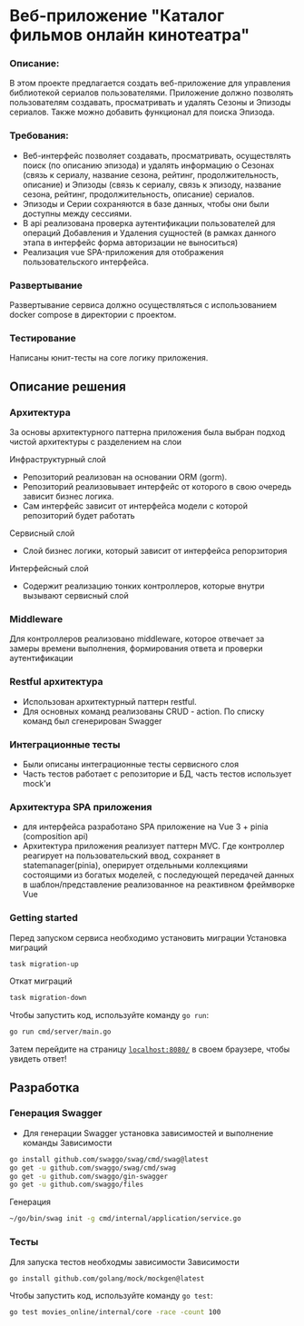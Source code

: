 # Веб-приложение "Каталог фильмов онлайн кинотеатра"

### Описание:
В этом проекте предлагается создать веб-приложение для управления библиотекой сериалов пользователями. Приложение должно позволять пользователям создавать, просматривать и удалять Сезоны и Эпизоды сериалов. Также можно добавить функционал для поиска Эпизода.

### Требования:
- Веб-интерфейс позволяет создавать, просматривать, осуществлять поиск (по описанию эпизода) и удалять информацию о Сезонах (связь к сериалу, название сезона, рейтинг, продолжительность, описание) и Эпизоды (связь к сериалу, связь к эпизоду, название сезона, рейтинг, продолжительность, описание) сериалов.
- Эпизоды и Серии сохраняются в базе данных, чтобы они были доступны между сессиями.
- В api реализована проверка аутентификации пользователей для операций Добавления и Удаления сущностей (в рамках данного этапа в интерфейс форма авторизации не выноситься)
- Реализация vue SPA-приложения для отображения пользовательского интерфейса.

### Развертывание
Развертывание сервиса должно осуществляться с использованием docker compose в директории с проектом.

### Тестирование
Написаны юнит-тесты на core логику приложения.

## Описание решения
### Архитектура
За основы архитектурного паттерна приложения была выбран подход чистой архитектуры с разделением на слои

Инфраструктурный слой 
- Репозиторий реализован на основании ORM (gorm).
- Репозиторий реализовывает интерфейс от которого в свою очередь зависит бизнес логика. 
- Сам интерфейс зависит от интерфейса модели с которой репозиторий будет работать

Сервисный слой
- Слой бизнес логики, который зависит от интерфейса репорзитория

Интерфейсный слой 
- Содержит реализацию тонких контроллеров, которые внутри вызывают сервисный слой
### Middleware
Для контроллеров реализовано middleware, которое отвечает за замеры времени выполнения, формирования ответа и проверки аутентификации

### Restful архитектура
- Использован архитектурный паттерн restful.
- Для основных команд реализованы CRUD - action. По списку команд был сгенерирован Swagger

### Интеграционные тесты
- Были описаны интеграционные тесты сервисного слоя
- Часть тестов работает с репозиторие и БД, часть тестов использует mock'и

### Архитектура SPA приложения
- для интерфейса разработано SPA приложение на Vue 3 + pinia (composition api)
- Архитектура приложения реализует паттерн MVC.
Где контроллер реагирует на пользовательский ввод, сохраняет в statemanager(pinia), оперирует отдельными коллекциями состоящими из богатых моделей, 
с последующей передачей данных в шаблон/представление реализованное на реактивном фреймворке Vue

### Getting started
Перед запуском сервиса необходимо установить миграции
Установка миграций
```sh
task migration-up
```
Откат миграций
```sh
task migration-down
```

Чтобы запустить код, используйте команду `go run`:

```sh
go run cmd/server/main.go
```

Затем перейдите на страницу [`localhost:8080/`](http://localhost:8080/) в своем браузере, чтобы увидеть ответ!

## Разработка
### Генерация Swagger
- Для генерации Swagger установка зависимостей и выполнение команды
Зависимости
```sh
go install github.com/swaggo/swag/cmd/swag@latest
go get -u github.com/swaggo/swag/cmd/swag  
go get -u github.com/swaggo/gin-swagger
go get -u github.com/swaggo/files
```
Генерация
```sh
~/go/bin/swag init -g cmd/internal/application/service.go   
```
### Тесты
Для запуска тестов необходмы зависимости
Зависимости
```sh
go install github.com/golang/mock/mockgen@latest
```
Чтобы запустить код, используйте команду `go test`:
```sh
go test movies_online/internal/core -race -count 100
```
